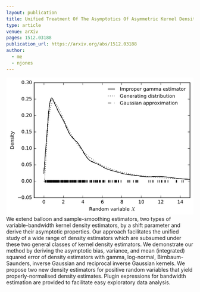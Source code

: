 ```yaml
---
layout: publication
title: Unified Treatment Of The Asymptotics Of Asymmetric Kernel Density Estimators
type: article
venue: arXiv
pages: 1512.03188
publication_url: https://arxiv.org/abs/1512.03188
author:
  - me
  - njones
---
```


![thumbnail](/assets/2015-12-10-asymmetric-kernel-density-estimators/thumbnail.png)
We extend balloon and sample-smoothing estimators, two types of variable-bandwidth kernel density estimators, by a shift parameter and derive their asymptotic properties. Our approach facilitates the unified study of a wide range of density estimators which are subsumed under these two general classes of kernel density estimators. We demonstrate our method by deriving the asymptotic bias, variance, and mean (integrated) squared error of density estimators with gamma, log-normal, Birnbaum-Saunders, inverse Gaussian and reciprocal inverse Gaussian kernels. We propose two new density estimators for positive random variables that yield properly-normalised density estimates. Plugin expressions for bandwidth estimation are provided to facilitate easy exploratory data analysis.
